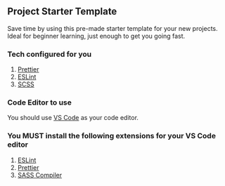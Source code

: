 ## Project Starter Template

Save time by using this pre-made starter template for your new projects. Ideal for beginner learning, just enough to get you going fast.

### Tech configured for you

1. [Prettier](https://prettier.io)
2. [ESLint](https://eslint.org)
3. [SCSS](https://sass-lang.com)

### Code Editor to use

You should use [VS Code](https://code.visualstudio.com) as your code editor.

### You MUST install the following extensions for your VS Code editor

1. [ESLint](https://marketplace.visualstudio.com/items?itemName=dbaeumer.vscode-eslint)
2. [Prettier](https://marketplace.visualstudio.com/items?itemName=esbenp.prettier-vscode)
3. [SASS Compiler](https://marketplace.visualstudio.com/items?itemName=glenn2223.live-sass)
